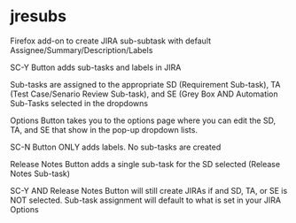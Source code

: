 # jresubs
Firefox add-on to create JIRA sub-subtask with default Assignee/Summary/Description/Labels

SC-Y Button adds sub-tasks and labels in JIRA

Sub-tasks are assigned to the appropriate SD (Requirement Sub-task), TA (Test Case/Senario Review Sub-task), and SE (Grey Box AND Automation Sub-Tasks selected in the dropdowns

Options Button takes you to the options page where you can edit the SD, TA, and SE that show in the pop-up dropdown lists.

SC-N Button ONLY adds labels. No sub-tasks are created

Release Notes Button adds a single sub-task for the SD selected (Release Notes Sub-task)

SC-Y AND Release Notes Button will still create JIRAs if and SD, TA, or SE is NOT selected.
Sub-task assignment will default to what is set in your JIRA Options